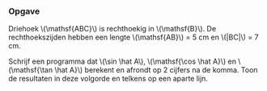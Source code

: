 ### Opgave

Driehoek \\(\mathsf{ABC}\\) is rechthoekig in \\(\mathsf{B}\\). De rechthoekszijden hebben een lengte \\(\mathsf{AB}\\) = 5 cm en \\(|BC|\\) = 7 cm.

Schrijf een programma dat \\(\sin \hat A\\), \\(\mathsf{\cos \hat A}\\) en \\(\mathsf{\tan \hat A}\\) berekent en afrondt op 2 cijfers na de komma. Toon de resultaten in deze volgorde en telkens op een aparte lijn.
